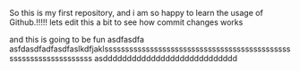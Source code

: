  So this is my first repository, 
 and i am so happy to learn the usage of Github.!!!!!
 lets edit this a bit to see how commit changes works
 
and this is going to be fun
asdfasdfa
asfdasdfadfasdfaslkdfjaklsssssssssssssssssssssssssssssssssssssssssssssssssssssssssssssssss
asdddddddddddddddddddddddddddd

